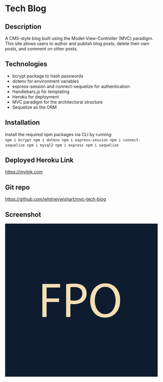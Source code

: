 # Tech Blog
## Description
A CMS-style blog built using the Model-View-Controller (MVC) paradigm. This site allows users to  author and publish blog posts, delete their own posts, and comment on other posts.

## Technologies
- bcrypt package to hash passwords
- dotenv for environment variables
- express-session and connect-sequelize for authentication
- Handlebars.js for templating
- Heroku for deployment
- MVC paradigm for the architectural structure
- Sequelize as the ORM

## Installation
Install the required npm packages via CLI by running:<br>
`npm i bcrypt npm i dotenv npm i express-session npm i connect-sequelize npm i mysql2 npm i express npm i sequelize`

## Deployed Heroku Link
https://mylink.com

## Git repo
https://github.com/whitneywishart/mvc-tech-blog

## Screenshot
<img src="./assets/images/screenshot.png" width="500">
